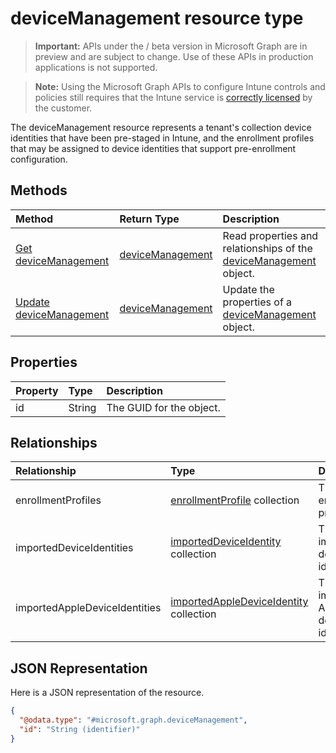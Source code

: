 ﻿# deviceManagement resource type

> **Important:** APIs under the / beta version in Microsoft Graph are in preview and are subject to change. Use of these APIs in production applications is not supported.

> **Note:** Using the Microsoft Graph APIs to configure Intune controls and policies still requires that the Intune service is [correctly licensed](https://go.microsoft.com/fwlink/?linkid=839381) by the customer.

The deviceManagement resource represents a tenant's collection device identities that have been pre-staged in Intune, and the enrollment profiles that may be assigned to device identities that support pre-enrollment configuration.
## Methods
|Method|Return Type|Description|
|:---|:---|:---|
|[Get deviceManagement](../api/intune_corpenrollment_devicemanagement_get.md)|[deviceManagement](../resources/intune_corpenrollment_devicemanagement.md)|Read properties and relationships of the [deviceManagement](../resources/intune_corpenrollment_devicemanagement.md) object.|
|[Update deviceManagement](../api/intune_corpenrollment_devicemanagement_update.md)|[deviceManagement](../resources/intune_corpenrollment_devicemanagement.md)|Update the properties of a [deviceManagement](../resources/intune_corpenrollment_devicemanagement.md) object.|

## Properties
|Property|Type|Description|
|:---|:---|:---|
|id|String|The GUID for the object.|

## Relationships
|Relationship|Type|Description|
|:---|:---|:---|
|enrollmentProfiles|[enrollmentProfile](../resources/intune_corpenrollment_enrollmentprofile.md) collection|The enrollment profiles.|
|importedDeviceIdentities|[importedDeviceIdentity](../resources/intune_corpenrollment_importeddeviceidentity.md) collection|The imported device identities.|
|importedAppleDeviceIdentities|[importedAppleDeviceIdentity](../resources/intune_corpenrollment_importedappledeviceidentity.md) collection|The imported Apple device identities.|

## JSON Representation
Here is a JSON representation of the resource.
<!-- {
  "blockType": "resource",
  "keyProperty": "id",
  "@odata.type": "microsoft.graph.deviceManagement"
}
-->
``` json
{
  "@odata.type": "#microsoft.graph.deviceManagement",
  "id": "String (identifier)"
}
```



